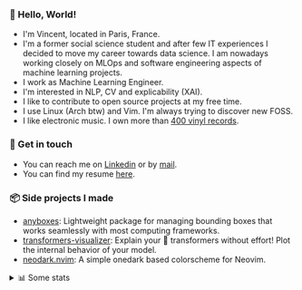 ### 👋 Hello, World!

- I'm Vincent, located in Paris, France.
- I'm a former social science student and after few IT experiences I decided to move my career towards data science. I am nowadays working closely on MLOps and software engineering aspects of machine learning projects.
- I work as Machine Learning Engineer.
- I'm interested in NLP, CV and explicability (XAI).
- I like to contribute to open source projects at my free time.
- I use Linux (Arch btw) and Vim. I'm always trying to discover new FOSS.
- I like electronic music. I own more than [400 vinyl records](https://www.discogs.com/user/Voigt_Kampff/collection).

### 🔗 Get in touch

- You can reach me on [Linkedin](https://www.linkedin.com/in/vincent-duchauffour-3a9641155/) or by [mail](mailto:vincent.duchauffour@proton.me).
- You can find my resume [here](https://raw.githubusercontent.com/VDuchauffour/resume/main/resume.pdf).

### 📦 Side projects I made

- [anyboxes](https://github.com/VDuchauffour/anyboxes): Lightweight package for managing bounding boxes that works seamlessly with most computing frameworks.
- [transformers-visualizer](https://github.com/VDuchauffour/transformers-visualizer): Explain your 🤗 transformers without effort! Plot the internal behavior of your model. 
- [neodark.nvim](https://github.com/VDuchauffour/neodark.nvim): A simple onedark based colorscheme for Neovim.

<details><summary>📊 Some stats</summary>  
  
<p align="center">
  <img alt="VDuchauffour's github stats" src="https://github-readme-stats.vercel.app/api?username=VDuchauffour&include_all_commits=true&show_icons=true&theme=react"/>
  <br />
  <img alt="VDuchauffour's streak stats" src="https://streak-stats.demolab.com?user=VDuchauffour&theme=react"/>
  <br />
  <img alt="VDuchauffour's language stats" src="https://github-readme-stats.vercel.app/api/top-langs/?username=VDuchauffour&count_private=true&include_all_commits=true&show_icons=true&layout=compact&theme=react"/>
  <!--   <br />
  <img alt="VDuchauffour's Wakatime stats" src="https://github-readme-stats.vercel.app/api/wakatime?username=VDuchauffour&theme=react"/> -->
</p>

#### 🧭 Wakatime stats
<!--START_SECTION:waka-->
![Code Time](http://img.shields.io/badge/Code%20Time-832%20hrs%2021%20mins-blue)

![Lines of code](https://img.shields.io/badge/From%20Hello%20World%20I%27ve%20Written-619.2%20thousand%20lines%20of%20code-blue)

**🐱 My GitHub Data** 

> 📦 976.8 kB Used in GitHub's Storage 
 > 
> 🏆 1,633 Contributions in the Year 2023
 > 
> 🚫 Not Opted to Hire
 > 
> 📜 9 Public Repositories 
 > 
> 🔑 1 Private Repositories 
 > 
**I'm a Night 🦉** 

```text
🌞 Morning                38 commits          █░░░░░░░░░░░░░░░░░░░░░░░░   05.66 % 
🌆 Daytime                240 commits         █████████░░░░░░░░░░░░░░░░   35.77 % 
🌃 Evening                228 commits         ████████░░░░░░░░░░░░░░░░░   33.98 % 
🌙 Night                  165 commits         ██████░░░░░░░░░░░░░░░░░░░   24.59 % 
```
📅 **I'm Most Productive on Wednesday** 

```text
Monday                   148 commits         ██████░░░░░░░░░░░░░░░░░░░   22.06 % 
Tuesday                  71 commits          ███░░░░░░░░░░░░░░░░░░░░░░   10.58 % 
Wednesday                159 commits         ██████░░░░░░░░░░░░░░░░░░░   23.70 % 
Thursday                 122 commits         █████░░░░░░░░░░░░░░░░░░░░   18.18 % 
Friday                   77 commits          ███░░░░░░░░░░░░░░░░░░░░░░   11.48 % 
Saturday                 20 commits          █░░░░░░░░░░░░░░░░░░░░░░░░   02.98 % 
Sunday                   74 commits          ███░░░░░░░░░░░░░░░░░░░░░░   11.03 % 
```


📊 **This Week I Spent My Time On** 

```text
💬 Programming Languages: 
Lua                      5 hrs 20 mins       ████████░░░░░░░░░░░░░░░░░   31.17 % 
Python                   4 hrs 12 mins       ██████░░░░░░░░░░░░░░░░░░░   24.61 % 
XML                      1 hr 55 mins        ███░░░░░░░░░░░░░░░░░░░░░░   11.27 % 
Text                     1 hr 14 mins        ██░░░░░░░░░░░░░░░░░░░░░░░   07.24 % 
Markdown                 1 hr 7 mins         ██░░░░░░░░░░░░░░░░░░░░░░░   06.54 % 
```


 Last Updated on 30/08/2023 00:33:53 UTC
<!--END_SECTION:waka-->
</details>
